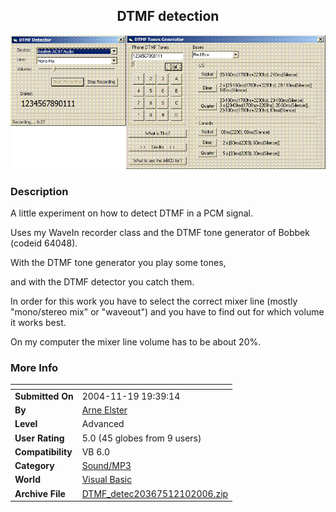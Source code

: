﻿<div align="center">

## DTMF detection

<img src="PIC200612101026524712.GIF">
</div>

### Description

A little experiment on how to detect DTMF in a PCM signal.

Uses my WaveIn recorder class and the DTMF tone generator of Bobbek (codeid 64048).

With the DTMF tone generator you play some tones,

and with the DTMF detector you catch them.

In order for this work you have to select the correct mixer line (mostly "mono/stereo mix" or "waveout") and you have to find out for which volume it works best.

On my computer the mixer line volume has to be about 20%.
 
### More Info
 


<span>             |<span>
---                |---
**Submitted On**   |2004-11-19 19:39:14
**By**             |[Arne Elster](https://github.com/Planet-Source-Code/PSCIndex/blob/master/ByAuthor/arne-elster.md)
**Level**          |Advanced
**User Rating**    |5.0 (45 globes from 9 users)
**Compatibility**  |VB 6\.0
**Category**       |[Sound/MP3](https://github.com/Planet-Source-Code/PSCIndex/blob/master/ByCategory/sound-mp3__1-45.md)
**World**          |[Visual Basic](https://github.com/Planet-Source-Code/PSCIndex/blob/master/ByWorld/visual-basic.md)
**Archive File**   |[DTMF\_detec20367512102006\.zip](https://github.com/Planet-Source-Code/arne-elster-dtmf-detection__1-67338/archive/master.zip)








